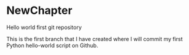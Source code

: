 # NewChapter
Hello world first git repository

This is the first branch that I have created where I will commit my first Python hello-world script on Github. 
